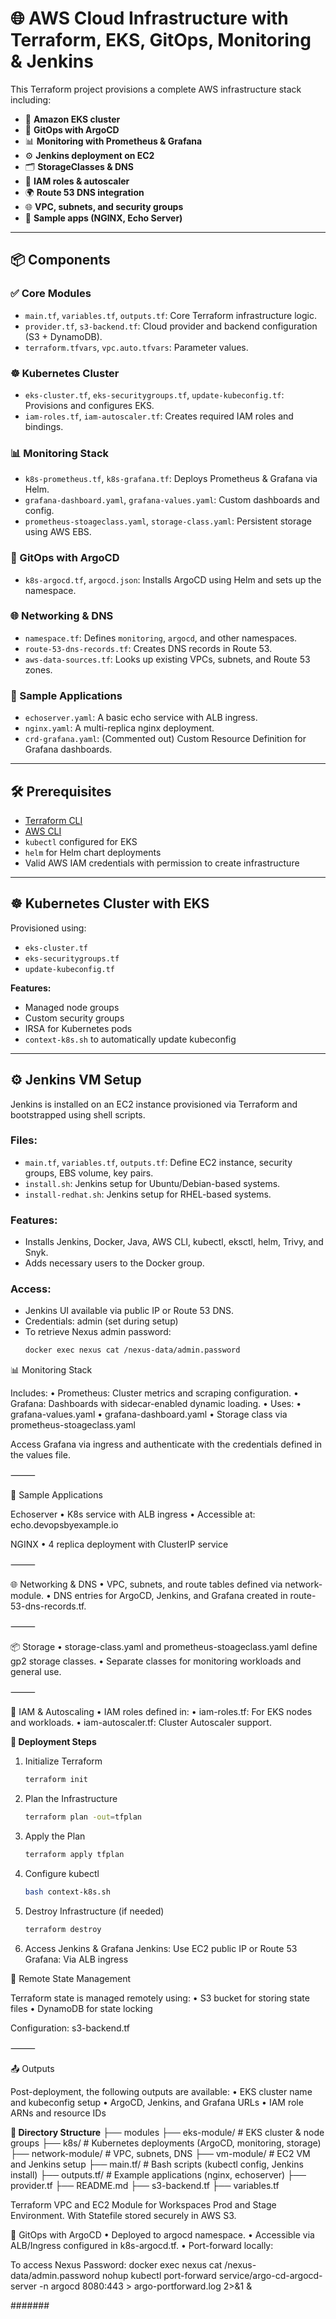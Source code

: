 # 🌐 AWS Cloud Infrastructure with Terraform, EKS, GitOps, Monitoring & Jenkins

This Terraform project provisions a complete AWS infrastructure stack including:

- 🔧 **Amazon EKS cluster**
- 🚀 **GitOps with ArgoCD**
- 📊 **Monitoring with Prometheus & Grafana**
- ⚙️ **Jenkins deployment on EC2**
- 🗂️ **StorageClasses & DNS**
- 🔐 **IAM roles & autoscaler**
- 🌍 **Route 53 DNS integration**
- 🌐 **VPC, subnets, and security groups**
- 🧪 **Sample apps (NGINX, Echo Server)**

---

## 📦 Components

### ✅ Core Modules
- `main.tf`, `variables.tf`, `outputs.tf`: Core Terraform infrastructure logic.
- `provider.tf`, `s3-backend.tf`: Cloud provider and backend configuration (S3 + DynamoDB).
- `terraform.tfvars`, `vpc.auto.tfvars`: Parameter values.

### ☸️ Kubernetes Cluster
- `eks-cluster.tf`, `eks-securitygroups.tf`, `update-kubeconfig.tf`: Provisions and configures EKS.
- `iam-roles.tf`, `iam-autoscaler.tf`: Creates required IAM roles and bindings.

### 📊 Monitoring Stack
- `k8s-prometheus.tf`, `k8s-grafana.tf`: Deploys Prometheus & Grafana via Helm.
- `grafana-dashboard.yaml`, `grafana-values.yaml`: Custom dashboards and config.
- `prometheus-stoageclass.yaml`, `storage-class.yaml`: Persistent storage using AWS EBS.

### 🚀 GitOps with ArgoCD
- `k8s-argocd.tf`, `argocd.json`: Installs ArgoCD using Helm and sets up the namespace.

### 🌐 Networking & DNS
- `namespace.tf`: Defines `monitoring`, `argocd`, and other namespaces.
- `route-53-dns-records.tf`: Creates DNS records in Route 53.
- `aws-data-sources.tf`: Looks up existing VPCs, subnets, and Route 53 zones.

### 📡 Sample Applications
- `echoserver.yaml`: A basic echo service with ALB ingress.
- `nginx.yaml`: A multi-replica nginx deployment.
- `crd-grafana.yaml`: (Commented out) Custom Resource Definition for Grafana dashboards.

---

## 🛠 Prerequisites

- [Terraform CLI](https://www.terraform.io/downloads)
- [AWS CLI](https://docs.aws.amazon.com/cli/latest/userguide/install-cliv2.html)
- `kubectl` configured for EKS
- `helm` for Helm chart deployments
- Valid AWS IAM credentials with permission to create infrastructure

---

## ☸️ Kubernetes Cluster with EKS

Provisioned using:
- `eks-cluster.tf`
- `eks-securitygroups.tf`
- `update-kubeconfig.tf`

**Features:**
- Managed node groups
- Custom security groups
- IRSA for Kubernetes pods
- `context-k8s.sh` to automatically update kubeconfig

---

## ⚙️ Jenkins VM Setup

Jenkins is installed on an EC2 instance provisioned via Terraform and bootstrapped using shell scripts.

### Files:
- `main.tf`, `variables.tf`, `outputs.tf`: Define EC2 instance, security groups, EBS volume, key pairs.
- `install.sh`: Jenkins setup for Ubuntu/Debian-based systems.
- `install-redhat.sh`: Jenkins setup for RHEL-based systems.

### Features:
- Installs Jenkins, Docker, Java, AWS CLI, kubectl, eksctl, helm, Trivy, and Snyk.
- Adds necessary users to the Docker group.

### Access:
- Jenkins UI available via public IP or Route 53 DNS.
- Credentials: admin (set during setup)
- To retrieve Nexus admin password:
  ```bash
  docker exec nexus cat /nexus-data/admin.password

📊 Monitoring Stack

Includes:
	•	Prometheus: Cluster metrics and scraping configuration.
	•	Grafana: Dashboards with sidecar-enabled dynamic loading.
	•	Uses:
	•	grafana-values.yaml
	•	grafana-dashboard.yaml
	•	Storage class via prometheus-stoageclass.yaml

Access Grafana via ingress and authenticate with the credentials defined in the values file.

⸻

🧪 Sample Applications

Echoserver
	•	K8s service with ALB ingress
	•	Accessible at: echo.devopsbyexample.io

NGINX
	•	4 replica deployment with ClusterIP service

⸻

🌐 Networking & DNS
	•	VPC, subnets, and route tables defined via network-module.
	•	DNS entries for ArgoCD, Jenkins, and Grafana created in route-53-dns-records.tf.

⸻

📦 Storage
	•	storage-class.yaml and prometheus-stoageclass.yaml define gp2 storage classes.
	•	Separate classes for monitoring workloads and general use.

⸻

🔐 IAM & Autoscaling
	•	IAM roles defined in:
	•	iam-roles.tf: For EKS nodes and workloads.
	•	iam-autoscaler.tf: Cluster Autoscaler support.

**🚀 Deployment Steps**
1.	Initialize Terraform
    ```bash
    terraform init

2.	Plan the Infrastructure
    ```bash
    terraform plan -out=tfplan

3.	Apply the Plan
    ```bash
    terraform apply tfplan

4.	Configure kubectl
    ```bash
    bash context-k8s.sh

5.	Destroy Infrastructure (if needed)
    ```bash
    terraform destroy

6. Access Jenkins & Grafana
Jenkins: Use EC2 public IP or Route 53
Grafana: Via ALB ingress


🔐 Remote State Management

Terraform state is managed remotely using:
	•	S3 bucket for storing state files
	•	DynamoDB for state locking

Configuration: s3-backend.tf

⸻

📤 Outputs

Post-deployment, the following outputs are available:
	•	EKS cluster name and kubeconfig setup
	•	ArgoCD, Jenkins, and Grafana URLs
	•	IAM role ARNs and resource IDs


**📁 Directory Structure**
├── modules
    ├── eks-module/                        # EKS cluster & node groups
        ├── k8s/                        # Kubernetes deployments (ArgoCD, monitoring, storage)
    ├── network-module/                    # VPC, subnets, DNS
    ├── vm-module/                    # EC2 VM and Jenkins setup
├── main.tf/                    # Bash scripts (kubectl config, Jenkins install)
├── outputs.tf/                 # Example applications (nginx, echoserver)
├── provider.tf
├── README.md
├── s3-backend.tf
├── variables.tf



Terraform VPC and EC2 Module for Workspaces Prod and Stage Environment. With Statefile stored securely in AWS S3. 

🚀 GitOps with ArgoCD
	•	Deployed to argocd namespace.
	•	Accessible via ALB/Ingress configured in k8s-argocd.tf.
	•	Port-forward locally:

To access Nexus Password: docker exec nexus cat /nexus-data/admin.password
nohup kubectl port-forward service/argo-cd-argocd-server -n argocd 8080:443 > argo-portforward.log 2>&1 &

#######


